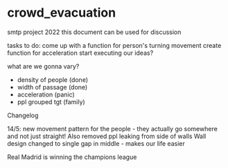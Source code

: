 # crowd_evacuation
smtp project 2022
this document can be used for discussion

 tasks to do:
come up with a function for person's turning movement
create function for acceleration
start executing our ideas?


what are we gonna vary? 
- density of people (done)
- width of passage (done)
- acceleration (panic)
- ppl grouped tgt (family)

Changelog

14/5: new movement pattern for the people - they actually go somewhere and not just straight! 
Also removed ppl leaking from side of walls
Wall design changed to single gap in middle - makes our life easier

Real Madrid is winning the champions league

